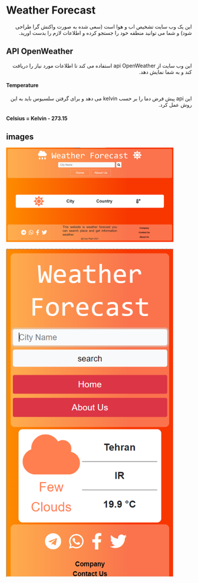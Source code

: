 # Weather Forecast

<p dir='rtl' align='right'>
این یک وب سایت تشخیص اب و هوا است (سعی شده به صورت واکنش گرا طراحی شود)  و شما می توانید منطقه خود را جستجو کرده و اطلاعات لازم را بدست اورید. 
</p>

## API OpenWeather

<p dir='rtl' align='right'>
این وب سایت از  api OpenWeather استفاده می کند تا اطلاعات مورد نیاز را دریافت کند و به شما نمایش دهد. 
</p>

#### Temperature

<p dir='rtl' align='right'>
این api پیش فرض  دما را بر حسب kelvin می دهد و برای گرفتن سلسیوس باید به این روش عمل کرد. 
</p>

#### Celsius = Kelvin - 273.15

## images

[<img src="./images/Annotation%202022-03-14%20130706.png" width="90%" alt="image">](./images/Annotation%202022-03-14%20130706.png)

[<img src="./images/Annotation%202022-03-14%20143731.png" width="90%" alt="image">](./images/Annotation%202022-03-14%20143731.png)
